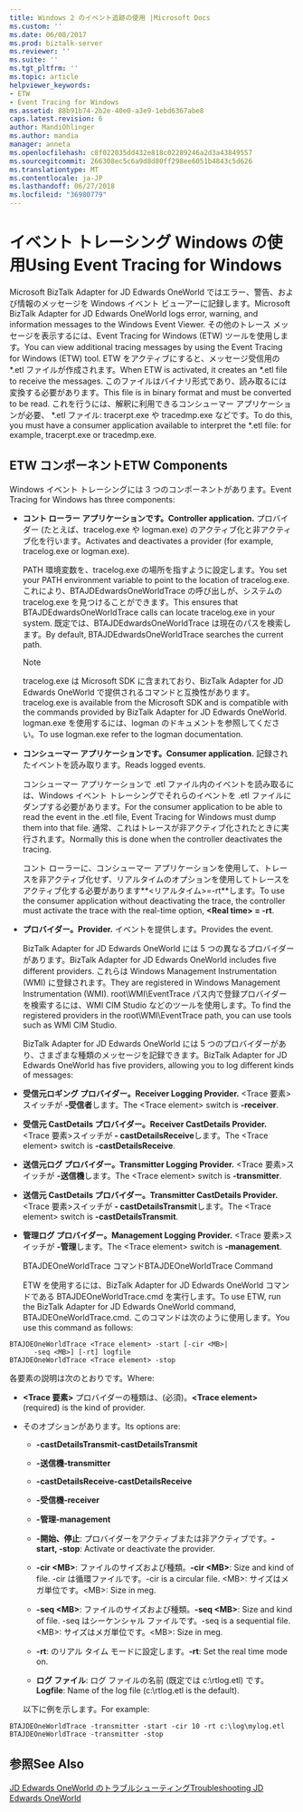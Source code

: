 ```yaml
---
title: Windows 2 のイベント追跡の使用 |Microsoft Docs
ms.custom: ''
ms.date: 06/08/2017
ms.prod: biztalk-server
ms.reviewer: ''
ms.suite: ''
ms.tgt_pltfrm: ''
ms.topic: article
helpviewer_keywords:
- ETW
- Event Tracing for Windows
ms.assetid: 88b91b74-2b2e-40e0-a3e9-1ebd6367abe8
caps.latest.revision: 6
author: MandiOhlinger
ms.author: mandia
manager: anneta
ms.openlocfilehash: c8f022035dd432e818c02289246a2d3a43849557
ms.sourcegitcommit: 266308ec5c6a9d8d80ff298ee6051b4843c5d626
ms.translationtype: MT
ms.contentlocale: ja-JP
ms.lasthandoff: 06/27/2018
ms.locfileid: "36980779"
---
```

# <a name="using-event-tracing-for-windows"></a><span data-ttu-id="c4b7b-102">イベント トレーシング Windows の使用</span><span class="sxs-lookup"><span data-stu-id="c4b7b-102">Using Event Tracing for Windows</span></span>
<span data-ttu-id="c4b7b-103">Microsoft BizTalk Adapter for JD Edwards OneWorld ではエラー、警告、および情報のメッセージを Windows イベント ビューアーに記録します。</span><span class="sxs-lookup"><span data-stu-id="c4b7b-103">Microsoft BizTalk Adapter for JD Edwards OneWorld logs error, warning, and information messages to the Windows Event Viewer.</span></span> <span data-ttu-id="c4b7b-104">その他のトレース メッセージを表示するには、Event Tracing for Windows (ETW) ツールを使用します。</span><span class="sxs-lookup"><span data-stu-id="c4b7b-104">You can view additional tracing messages by using the Event Tracing for Windows (ETW) tool.</span></span> <span data-ttu-id="c4b7b-105">ETW をアクティブにすると、メッセージ受信用の \*.etl ファイルが作成されます。</span><span class="sxs-lookup"><span data-stu-id="c4b7b-105">When ETW is activated, it creates an \*.etl file to receive the messages.</span></span> <span data-ttu-id="c4b7b-106">このファイルはバイナリ形式であり、読み取るには変換する必要があります。</span><span class="sxs-lookup"><span data-stu-id="c4b7b-106">This file is in binary format and must be converted to be read.</span></span> <span data-ttu-id="c4b7b-107">これを行うには、解釈に利用できるコンシューマー アプリケーションが必要、 \*.etl ファイル: tracerpt.exe や tracedmp.exe などです。</span><span class="sxs-lookup"><span data-stu-id="c4b7b-107">To do this, you must have a consumer application available to interpret the \*.etl file: for example, tracerpt.exe or tracedmp.exe.</span></span>  
  
## <a name="etw-components"></a><span data-ttu-id="c4b7b-108">ETW コンポーネント</span><span class="sxs-lookup"><span data-stu-id="c4b7b-108">ETW Components</span></span>  
 <span data-ttu-id="c4b7b-109">Windows イベント トレーシングには 3 つのコンポーネントがあります。</span><span class="sxs-lookup"><span data-stu-id="c4b7b-109">Event Tracing for Windows has three components:</span></span>  
  
- <span data-ttu-id="c4b7b-110">**コント ローラー アプリケーションです。**</span><span class="sxs-lookup"><span data-stu-id="c4b7b-110">**Controller application.**</span></span> <span data-ttu-id="c4b7b-111">プロバイダー (たとえば、tracelog.exe や logman.exe) のアクティブ化と非アクティブ化を行います。</span><span class="sxs-lookup"><span data-stu-id="c4b7b-111">Activates and deactivates a provider (for example, tracelog.exe or logman.exe).</span></span>  
  
   <span data-ttu-id="c4b7b-112">PATH 環境変数を、tracelog.exe の場所を指すように設定します。</span><span class="sxs-lookup"><span data-stu-id="c4b7b-112">You set your PATH environment variable to point to the location of tracelog.exe.</span></span> <span data-ttu-id="c4b7b-113">これにより、BTAJDEdwardsOneWorldTrace の呼び出しが、システムの tracelog.exe を見つけることができます。</span><span class="sxs-lookup"><span data-stu-id="c4b7b-113">This ensures that BTAJDEdwardsOneWorldTrace calls can locate tracelog.exe in your system.</span></span> <span data-ttu-id="c4b7b-114">既定では、BTAJDEdwardsOneWorldTrace は現在のパスを検索します。</span><span class="sxs-lookup"><span data-stu-id="c4b7b-114">By default, BTAJDEdwardsOneWorldTrace searches the current path.</span></span>  
  
  > [!NOTE]
  >  <span data-ttu-id="c4b7b-115">tracelog.exe は Microsoft SDK に含まれており、BizTalk Adapter for JD Edwards OneWorld で提供されるコマンドと互換性があります。</span><span class="sxs-lookup"><span data-stu-id="c4b7b-115">tracelog.exe is available from the Microsoft SDK and is compatible with the commands provided by BizTalk Adapter for JD Edwards OneWorld.</span></span> <span data-ttu-id="c4b7b-116">logman.exe を使用するには、logman のドキュメントを参照してください。</span><span class="sxs-lookup"><span data-stu-id="c4b7b-116">To use logman.exe refer to the logman documentation.</span></span>  
  
- <span data-ttu-id="c4b7b-117">**コンシューマー アプリケーションです。**</span><span class="sxs-lookup"><span data-stu-id="c4b7b-117">**Consumer application.**</span></span> <span data-ttu-id="c4b7b-118">記録されたイベントを読み取ります。</span><span class="sxs-lookup"><span data-stu-id="c4b7b-118">Reads logged events.</span></span>  
  
   <span data-ttu-id="c4b7b-119">コンシューマー アプリケーションで .etl ファイル内のイベントを読み取るには、Windows イベント トレーシングでそれらのイベントを .etl ファイルにダンプする必要があります。</span><span class="sxs-lookup"><span data-stu-id="c4b7b-119">For the consumer application to be able to read the event in the .etl file, Event Tracing for Windows must dump them into that file.</span></span> <span data-ttu-id="c4b7b-120">通常、これはトレースが非アクティブ化されたときに実行されます。</span><span class="sxs-lookup"><span data-stu-id="c4b7b-120">Normally this is done when the controller deactivates the tracing.</span></span>  
  
   <span data-ttu-id="c4b7b-121">コント ローラーに、コンシューマー アプリケーションを使用して、トレースを非アクティブ化せず、リアルタイムのオプションを使用してトレースをアクティブ化する必要があります**\<リアルタイム\>=-rt**します。</span><span class="sxs-lookup"><span data-stu-id="c4b7b-121">To use the consumer application without deactivating the trace, the controller must activate the trace with the real-time option, **\<Real time\> = -rt**.</span></span>  
  
- <span data-ttu-id="c4b7b-122">**プロバイダー。**</span><span class="sxs-lookup"><span data-stu-id="c4b7b-122">**Provider.**</span></span> <span data-ttu-id="c4b7b-123">イベントを提供します。</span><span class="sxs-lookup"><span data-stu-id="c4b7b-123">Provides the event.</span></span>  
  
  <span data-ttu-id="c4b7b-124">BizTalk Adapter for JD Edwards OneWorld には 5 つの異なるプロバイダーがあります。</span><span class="sxs-lookup"><span data-stu-id="c4b7b-124">BizTalk Adapter for JD Edwards OneWorld includes five different providers.</span></span> <span data-ttu-id="c4b7b-125">これらは Windows Management Instrumentation (WMI) に登録されます。</span><span class="sxs-lookup"><span data-stu-id="c4b7b-125">They are registered in Windows Management Instrumentation (WMI).</span></span> <span data-ttu-id="c4b7b-126">root\WMI\EventTrace パス内で登録プロバイダーを検索するには、WMI CIM Studio などのツールを使用します。</span><span class="sxs-lookup"><span data-stu-id="c4b7b-126">To find the registered providers in the root\WMI\EventTrace path, you can use tools such as WMI CIM Studio.</span></span>  
  
  <span data-ttu-id="c4b7b-127">BizTalk Adapter for JD Edwards OneWorld には 5 つのプロバイダーがあり、さまざまな種類のメッセージを記録できます。</span><span class="sxs-lookup"><span data-stu-id="c4b7b-127">BizTalk Adapter for JD Edwards OneWorld has five providers, allowing you to log different kinds of messages:</span></span>  
  
- <span data-ttu-id="c4b7b-128">**受信元ロギング プロバイダー。**</span><span class="sxs-lookup"><span data-stu-id="c4b7b-128">**Receiver Logging Provider.**</span></span> <span data-ttu-id="c4b7b-129">\<Trace 要素\>スイッチが **-受信者**します。</span><span class="sxs-lookup"><span data-stu-id="c4b7b-129">The \<Trace element\> switch is **-receiver**.</span></span>  
  
- <span data-ttu-id="c4b7b-130">**受信元 CastDetails プロバイダー。**</span><span class="sxs-lookup"><span data-stu-id="c4b7b-130">**Receiver CastDetails Provider.**</span></span> <span data-ttu-id="c4b7b-131">\<Trace 要素\>スイッチが **- castDetailsReceive**します。</span><span class="sxs-lookup"><span data-stu-id="c4b7b-131">The \<Trace element\> switch is **-castDetailsReceive**.</span></span>  
  
- <span data-ttu-id="c4b7b-132">**送信元ログ プロバイダー。**</span><span class="sxs-lookup"><span data-stu-id="c4b7b-132">**Transmitter Logging Provider.**</span></span> <span data-ttu-id="c4b7b-133">\<Trace 要素\>スイッチが **-送信機**します。</span><span class="sxs-lookup"><span data-stu-id="c4b7b-133">The \<Trace element\> switch is **-transmitter**.</span></span>  
  
- <span data-ttu-id="c4b7b-134">**送信元 CastDetails プロバイダー。**</span><span class="sxs-lookup"><span data-stu-id="c4b7b-134">**Transmitter CastDetails Provider.**</span></span> <span data-ttu-id="c4b7b-135">\<Trace 要素\>スイッチが **- castDetailsTransmit**します。</span><span class="sxs-lookup"><span data-stu-id="c4b7b-135">The \<Trace element\> switch is **-castDetailsTransmit**.</span></span>  
  
- <span data-ttu-id="c4b7b-136">**管理ログ プロバイダー。**</span><span class="sxs-lookup"><span data-stu-id="c4b7b-136">**Management Logging Provider.**</span></span> <span data-ttu-id="c4b7b-137">\<Trace 要素\>スイッチが **-管理**します。</span><span class="sxs-lookup"><span data-stu-id="c4b7b-137">The \<Trace element\> switch is **-management**.</span></span>  
  
  <span data-ttu-id="c4b7b-138">BTAJDEOneWorldTrace コマンド</span><span class="sxs-lookup"><span data-stu-id="c4b7b-138">BTAJDEOneWorldTrace Command</span></span>  
  
  <span data-ttu-id="c4b7b-139">ETW を使用するには、BizTalk Adapter for JD Edwards OneWorld コマンドである BTAJDEOneWorldTrace.cmd を実行します。</span><span class="sxs-lookup"><span data-stu-id="c4b7b-139">To use ETW, run the BizTalk Adapter for JD Edwards OneWorld command, BTAJDEOneWorldTrace.cmd.</span></span> <span data-ttu-id="c4b7b-140">このコマンドは次のように使用します。</span><span class="sxs-lookup"><span data-stu-id="c4b7b-140">You use this command as follows:</span></span>  
  
```  
BTAJDEOneWorldTrace <Trace element> -start [-cir <MB>|   
      -seq <MB>] [-rt] logfile  
BTAJDEOneWorldTrace <Trace element> -stop  
```  
  
 <span data-ttu-id="c4b7b-141">各要素の説明は次のとおりです。</span><span class="sxs-lookup"><span data-stu-id="c4b7b-141">Where:</span></span>  
  
- <span data-ttu-id="c4b7b-142">**\<Trace 要素\>** プロバイダーの種類は、(必須)。</span><span class="sxs-lookup"><span data-stu-id="c4b7b-142">**\<Trace element\>** (required) is the kind of provider.</span></span>  
  
- <span data-ttu-id="c4b7b-143">そのオプションがあります。</span><span class="sxs-lookup"><span data-stu-id="c4b7b-143">Its options are:</span></span>  
  
  -   <span data-ttu-id="c4b7b-144">**-castDetailsTransmit**</span><span class="sxs-lookup"><span data-stu-id="c4b7b-144">**-castDetailsTransmit**</span></span>  
  
  -   <span data-ttu-id="c4b7b-145">**-送信機**</span><span class="sxs-lookup"><span data-stu-id="c4b7b-145">**-transmitter**</span></span>  
  
  -   <span data-ttu-id="c4b7b-146">**-castDetailsReceive**</span><span class="sxs-lookup"><span data-stu-id="c4b7b-146">**-castDetailsReceive**</span></span>  
  
  -   <span data-ttu-id="c4b7b-147">**-受信機**</span><span class="sxs-lookup"><span data-stu-id="c4b7b-147">**-receiver**</span></span>  
  
  -   <span data-ttu-id="c4b7b-148">**-管理**</span><span class="sxs-lookup"><span data-stu-id="c4b7b-148">**-management**</span></span>  
  
  -   <span data-ttu-id="c4b7b-149">**-開始、停止**: プロバイダーをアクティブまたは非アクティブです。</span><span class="sxs-lookup"><span data-stu-id="c4b7b-149">**-start, -stop**: Activate or deactivate the provider.</span></span>  
  
  -   <span data-ttu-id="c4b7b-150">**-cir \<MB\>**: ファイルのサイズおよび種類。</span><span class="sxs-lookup"><span data-stu-id="c4b7b-150">**-cir \<MB\>**: Size and kind of file.</span></span> <span data-ttu-id="c4b7b-151">-cir は循環ファイルです。</span><span class="sxs-lookup"><span data-stu-id="c4b7b-151">-cir is a circular file.</span></span> <span data-ttu-id="c4b7b-152">\<MB\>: サイズはメガ単位です。</span><span class="sxs-lookup"><span data-stu-id="c4b7b-152">\<MB\>: Size in meg.</span></span>  
  
  -   <span data-ttu-id="c4b7b-153">**-seq \<MB\>**: ファイルのサイズおよび種類。</span><span class="sxs-lookup"><span data-stu-id="c4b7b-153">**-seq \<MB\>**: Size and kind of file.</span></span> <span data-ttu-id="c4b7b-154">-seq はシーケンシャル ファイルです。</span><span class="sxs-lookup"><span data-stu-id="c4b7b-154">-seq is a sequential file.</span></span> <span data-ttu-id="c4b7b-155">\<MB\>: サイズはメガ単位です。</span><span class="sxs-lookup"><span data-stu-id="c4b7b-155">\<MB\>: Size in meg.</span></span>  
  
  -   <span data-ttu-id="c4b7b-156">**-rt**: のリアル タイム モードに設定します。</span><span class="sxs-lookup"><span data-stu-id="c4b7b-156">**-rt**: Set the real time mode on.</span></span>  
  
  -   <span data-ttu-id="c4b7b-157">**ログ ファイル**: ログ ファイルの名前 (既定では c:\rtlog.etl) です。</span><span class="sxs-lookup"><span data-stu-id="c4b7b-157">**Logfile**: Name of the log file (c:\rtlog.etl is the default).</span></span>  
  
  <span data-ttu-id="c4b7b-158">以下に例を示します。</span><span class="sxs-lookup"><span data-stu-id="c4b7b-158">For example:</span></span>  
  
```  
BTAJDEOneWorldTrace -transmitter -start -cir 10 -rt c:\log\mylog.etl  
BTAJDEOneWorldTrace -transmitter -stop  
```  
  
## <a name="see-also"></a><span data-ttu-id="c4b7b-159">参照</span><span class="sxs-lookup"><span data-stu-id="c4b7b-159">See Also</span></span>  
 [<span data-ttu-id="c4b7b-160">JD Edwards OneWorld のトラブルシューティング</span><span class="sxs-lookup"><span data-stu-id="c4b7b-160">Troubleshooting JD Edwards OneWorld</span></span>](../core/troubleshooting-jd-edwards-oneworld.md)